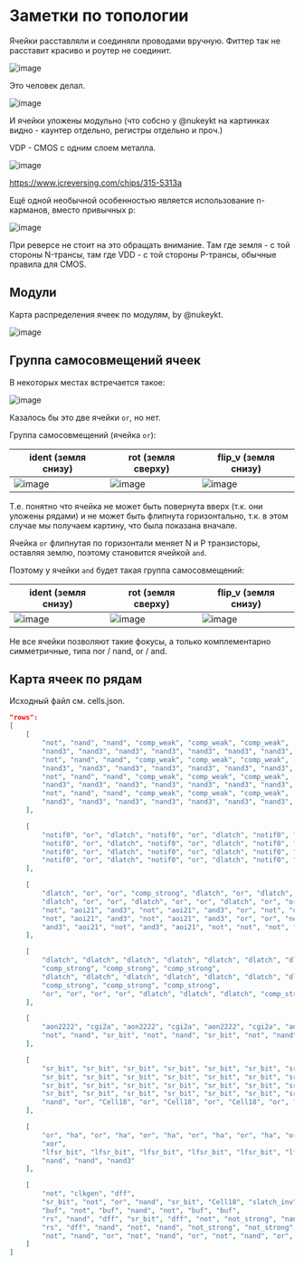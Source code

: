 # Заметки по топологии

Ячейки расставляли и соединяли проводами вручную. Фиттер так не расставит красиво и роутер не соединит.

![image](https://user-images.githubusercontent.com/5828819/175983109-d13f8b43-3bb9-4e85-842e-b8bf61fdd92b.png)

Это человек делал.

![image](https://user-images.githubusercontent.com/5828819/175983175-84c133a4-d846-4451-81fe-b535a47a4efd.png)

И ячейки уложены модульно (что собсно у @nukeykt на картинках видно - каунтер отдельно, регистры отдельно и проч.)

VDP - CMOS с одним слоем металла.

![image](https://user-images.githubusercontent.com/5828819/175983002-4df8cd5c-90a1-49fe-9fc4-dbe16c287375.png)

https://www.icreversing.com/chips/315-5313a

Ещё одной необычной особенностью является использование n-карманов, вместо привычных p:

![image](https://user-images.githubusercontent.com/5828819/176116906-edc63b0e-4829-4dec-9c4e-634e062aece4.png)

При реверсе не стоит на это обращать внимание. Там где земля - с той стороны N-трансы, там где VDD - с той стороны P-трансы, обычные правила для CMOS.

## Модули

Карта распределения ячеек по модулям, by @nukeykt.

![image](https://user-images.githubusercontent.com/5828819/176502964-95bc5798-02ce-4933-ac8c-da426f77f7a4.png)

## Группа самосовмещений ячеек

В некоторых местах встречается такое:

![image](https://user-images.githubusercontent.com/5828819/176852554-76db615a-e8a0-448c-8c58-5a8d15c1974e.png)

Казалось бы это две ячейки `or`, но нет.

Группа самосовмещений (ячейка `or`):

|ident (земля снизу)|rot (земля сверху)|flip_v (земля снизу)|
|---|---|---|
|![image](https://user-images.githubusercontent.com/5828819/176852861-7d7a0f57-d302-4f71-bd27-1cea605fb091.png)|![image](https://user-images.githubusercontent.com/5828819/176852945-8082ee45-692c-42dc-92d7-c90748a3aae1.png)|![image](https://user-images.githubusercontent.com/5828819/176853301-54b26e7c-8166-430b-9e86-bc5045b9614b.png)|

Т.е. понятно что ячейка не может быть повернута вверх (т.к. они уложены рядами) и не может быть флипнута горизонтально, т.к. в этом случае мы получаем картину, что была показана вначале.

Ячейка `or` флипнутая по горизонтали меняет N и P транзисторы, оставляя землю, поэтому становится ячейкой `and`.

Поэтому у ячейки `and` будет такая группа самосовмещений:

|ident (земля снизу)|rot (земля сверху)|flip_v (земля снизу)|
|---|---|---|
|![image](https://user-images.githubusercontent.com/5828819/176853681-b5759600-34d0-4bc9-be78-0f6d9d245eaa.png)|![image](https://user-images.githubusercontent.com/5828819/176853715-74e3c938-3f99-410f-bbf8-6dd91cbcbb9e.png)|![image](https://user-images.githubusercontent.com/5828819/176853767-57d5a1f7-5c1b-4c51-b9e7-fd7c9e5a4074.png)|

Не все ячейки позволяют такие фокусы, а только комплементарно симметричные, типа nor / nand, or / and.

## Карта ячеек по рядам

Исходный файл см. cells.json.

```json
"rows":
[
	[
		"not", "nand", "nand", "comp_weak", "comp_weak", "comp_weak",
		"nand3", "nand3", "nand3", "nand3", "nand3", "nand3", "nand3", "nand3", 
		"not", "nand", "nand", "comp_weak", "comp_weak", "comp_weak", 
		"nand3", "nand3", "nand3", "nand3", "nand3", "nand3", "nand3", "nand3", 
		"not", "nand", "nand", "comp_weak", "comp_weak", "comp_weak", 
		"nand3", "nand3", "nand3", "nand3", "nand3", "nand3", "nand3", "nand3", 
		"not", "nand", "nand", "comp_weak", "comp_weak", "comp_weak", 
		"nand3", "nand3", "nand3", "nand3", "nand3", "nand3", "nand3", "nand3"
	],

	[
		"notif0", "or", "dlatch", "notif0", "or", "dlatch", "notif0", "or", "dlatch", "notif0", "or", "dlatch", "comp_strong",
		"notif0", "or", "dlatch", "notif0", "or", "dlatch", "notif0", "or", "dlatch", "notif0", "or", "dlatch", "comp_strong",
		"notif0", "or", "dlatch", "notif0", "or", "dlatch", "notif0", "or", "dlatch", "notif0", "or", "dlatch", "comp_strong",
		"notif0", "or", "dlatch", "notif0", "or", "dlatch", "notif0", "or", "dlatch", "notif0", "or", "dlatch", "comp_strong", "not_strong"
	],

	[
		"dlatch", "or", "or", "comp_strong", "dlatch", "or", "dlatch", "dlatch", "or", "dlatch", "dlatch", "or", "dlatch", "dlatch", "or", "or", "not",
		"dlatch", "or", "or", "dlatch", "or", "or", "dlatch", "or", "or", "comp_strong",
		"not", "aoi21", "and3", "not", "aoi21", "and3", "or", "not", "or", "or", "not", "aoi21", "and3", "or", "or",
		"not", "aoi21", "and3", "not", "aoi21", "and3", "or", "or", "not", "aoi21", "and3",
		"and3", "aoi21", "not", "and3", "aoi21", "not", "not", "not", "not", "not", "not", "nand", "nand", "nand", "nand"
	],

	[
		"dlatch", "dlatch", "dlatch", "dlatch", "dlatch", "dlatch", "dlatch", "dlatch", "dlatch", "dlatch", "dlatch", "dlatch", "dlatch", "dlatch", "dlatch", "dlatch", "dlatch", "dlatch",
		"comp_strong", "comp_strong", "comp_strong",
		"dlatch", "dlatch", "dlatch", "dlatch", "dlatch", "dlatch", "dlatch", "dlatch", "dlatch", "dlatch", "dlatch", "dlatch",
		"comp_strong", "comp_strong", "comp_strong",
		"or", "or", "or", "or", "dlatch", "dlatch", "dlatch", "comp_strong"
	],

	[
		"aon2222", "cgi2a", "aon2222", "cgi2a", "aon2222", "cgi2a", "aon2222", "cgi2a", "aon2222", "cgi2a", "aon2222", "cgi2a", "aon2222", "cgi2a", "aon2222", "cgi2a", "aon2222", "cgi2a", "aon2222", "cgi2a",
		"not", "nand", "sr_bit", "not", "nand", "sr_bit", "not", "nand", "sr_bit", "not", "nand", "sr_bit", "nand3", "not", "sr_bit", "sr_bit", "sr_bit", "sr_bit", "sr_bit"
	],

	[
		"sr_bit", "sr_bit", "sr_bit", "sr_bit", "sr_bit", "sr_bit", "sr_bit", "sr_bit", "sr_bit", "sr_bit",
		"sr_bit", "sr_bit", "sr_bit", "sr_bit", "sr_bit", "sr_bit", "sr_bit", "sr_bit", "sr_bit", "sr_bit",
		"sr_bit", "sr_bit", "sr_bit", "sr_bit", "sr_bit", "sr_bit", "sr_bit", "sr_bit", "sr_bit", "sr_bit",
		"sr_bit", "sr_bit", "sr_bit", "sr_bit", "sr_bit", "sr_bit", "sr_bit", "sr_bit", "sr_bit", "sr_bit",
		"nand", "or", "Cell18", "or", "Cell18", "or", "Cell18", "or", "Cell18", "nand3", "nand3", "not"
	],

	[
		"or", "ha", "or", "ha", "or", "ha", "or", "ha", "or", "ha", "or", "ha", "or", "ha", "or", "ha", "or", "ha", "or", "ha",
		"xor",
		"lfsr_bit", "lfsr_bit", "lfsr_bit", "lfsr_bit", "lfsr_bit", "lfsr_bit", "lfsr_bit", "lfsr_bit", "lfsr_bit", "lfsr_bit", "lfsr_bit", "lfsr_bit", "lfsr_bit", "lfsr_bit", "lfsr_bit", "lfsr_bit",
		"nand", "nand", "nand3"
	],

	[
		"not", "clkgen", "dff",
		"sr_bit", "not", "or", "nand", "sr_bit", "Cell18", "slatch_inv", "not", "nand",
		"buf", "not", "buf", "nand", "not", "buf", "buf", 
		"rs", "nand", "dff", "sr_bit", "dff", "not", "not_strong", "nand3",
		"rs", "dff", "nand", "not", "nand", "not_strong", "not_strong", "nand", "nand3", "or", "not", "sr_bit", "aon22",
		"not", "nand", "or", "not", "nand", "or", "not", "nand", "or", "nand", "or"
	]
]
```
